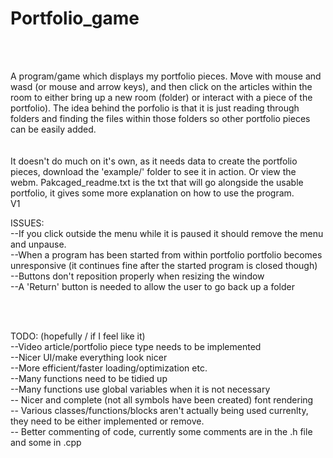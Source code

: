 # Portfolio_game </br>
</br>
</br>

A program/game which displays my portfolio pieces. Move with mouse and wasd (or mouse and arrow keys), and then click on the articles within the room to either bring up a new room (folder) or interact with a piece of the portfolio). The idea behind the porfolio is that it is just reading through folders and finding the files within those folders so other portfolio pieces can be easily added.</br>
</br>
</br>
It doesn't do much on it's own, as it needs data to create the portfolio pieces, download the 'example/' folder to see it in action. Or view the webm. Pakcaged_readme.txt is the txt that will go alongside the usable portfolio, it gives some more explanation on how to use the program.
</br>
V1
</br>

ISSUES: </br>
--If you click outside the menu while it is paused it should remove the menu and unpause.</br>
--When a program has been started from within portfolio portfolio becomes unresponsive (it continues fine after the started program is closed though)</br>
--Buttons don't reposition properly when resizing the window  </br>
--A 'Return' button is needed to allow the user to go back up a folder</br>

</br>
</br>

TODO: (hopefully / if I feel like it)</br>
--Video article/portfolio piece type needs to be implemented</br>
--Nicer UI/make everything look nicer</br>
--More efficient/faster loading/optimization etc. </br>
--Many functions need to be tidied up</br>
--Many functions use global variables when it is not necessary</br>
-- Nicer and complete (not all symbols have been created) font rendering </br>
-- Various classes/functions/blocks aren't actually being used currenlty, they need to be either implemented or remove. </br>
-- Better commenting of code, currently some comments are in the .h file and some in .cpp </br>
</br>
</br>
